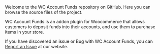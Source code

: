 

Welcome to the WC Account Funds repository on GitHub. Here you can browse the source files of the project. 

WC Account Funds is an addon plugin for Woocommerce that allows customers to deposit funds into their accounts, and use them to purchase items in your store.
 

If you have discovered an issue or Bug with WC Account Funds, you can [Report an Issue](https://www.braintum.com/support/) at our website. 